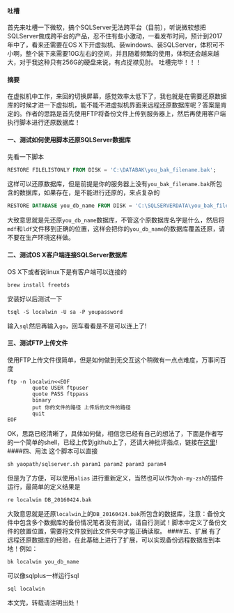 <!--
author: liuys
date: 2016-04-24
title: OS X 备份还原SQLServer数据库
tags: SQLServer
category: SQL
status: publish
summary: 在虚拟机中工作，来回的切换屏幕，感觉效率太低下了，我也就是在需要还原数据库的时候才进一下虚拟机，能不能不进虚拟机界面来远程还原数据库呢？答案是肯定的。作者的思路是首先使用FTP将备份文件上传到服务器上，然后再使用客户端执行脚本进行还原数据库！
-->
#### 吐槽
首先来吐槽一下微软，搞个SQLServer无法跨平台（目前），听说微软想把SQLServer做成跨平台的产品，忍不住有些小激动，一看发布时间，预计到2017年中了，看来还需要在OS X下开虚拟机、装windows、装SQLServer，体积可不小啊，整个装下来需要10G左右的空间，并且随着频繁的使用，体积还会越来越大，对于我这种只有256G的硬盘来说，有点捉襟见肘。
吐槽完毕！！！
#### 摘要
在虚拟机中工作，来回的切换屏幕，感觉效率太低下了，我也就是在需要还原数据库的时候才进一下虚拟机，能不能不进虚拟机界面来远程还原数据库呢？答案是肯定的。作者的思路是首先使用FTP将备份文件上传到服务器上，然后再使用客户端执行脚本进行还原数据库！

#### 一、测试如何使用脚本还原SQLServer数据库
先看一下脚本

```sql
RESTORE FILELISTONLY FROM DISK = 'C:\DATABAK\you_bak_filename.bak';
```
这样可以还原数据库，但是前提是你的服务器上没有`you_bak_filename.bak`所包含的数据库，如果存在，是不能进行还原的，来点复杂的

```sql
RESTORE DATABASE you_db_name FROM DISK = 'C:\SQLSERVERDATA\you_bak_filename.bak' WITH REPLACE, MOVE 'you_db_name' TO 'C:\SQLSERVERDATA\you_db_name.mdf', MOVE 'you_db_name_LOG' TO 'C:\SQLSERVERDATA\you_db_name.ldf';
```
大致意思就是先还原`you_db_name`数据库，不管这个原数据库名字是什么，然后将`mdf`和`ldf`文件移到正确的位置，这样会把你的`you_db_name`的数据库覆盖还原，请不要在生产环境这样做。
#### 二、测试OS X客户端连接SQLServer数据库
OS X下或者说linux下是有客户端可以连接的

```shell
brew install freetds
```
安装好以后测试一下

```shell
tsql -S localwin -U sa -P youpassword
```
输入`sql`然后再输入`go`，回车看看是不是可以连上了!
#### 三、测试FTP上传文件
使用FTP上传文件很简单，但是如何做到无交互这个稍微有一点点难度，万事问百度

```shell
ftp -n localwin<<EOF
		quote USER ftpuser
		quote PASS ftppass
		binary
		put 你的文件的路径 上传后的文件的路径
		quit
EOF
```
OK，思路已经清晰了，具体如何做，相信您已经有自己的想法了，下面是作者写的一个简单的shell，已经上传到github上了，还请大神批评指点，链接在[这里](https://github.com/liuyongsheng/osx-mssql-util.git)!
####四、用法
这个脚本可以直接 

```shell
sh yaopath/sqlserver.sh param1 param2 param3 param4
```
但是为了方便，可以使用`alias` 进行重新定义，当然也可以作为`oh-my-zsh`的插件运行，最简单的定义结果是

```shell
re localwin DB_20160424.bak
```
大致意思就是还原`localwin`上的`DB_20160424.bak`所包含的数据库，注意：备份文件中包含多个数据库的备份情况笔者没有测试，请自行测试！脚本中定义了备份文件的放置位置，需要将文件放到此文件夹中才能正确读取。
####五、扩展
有了远程还原数据库的经验，在此基础上进行了扩展，可以实现备份远程数据库到本地！例如：

```shell
bk localwin you_db_name
```
可以像sqlplus一样运行sql

```shell
sql localwin
```

本文完，转载请注明出处！





